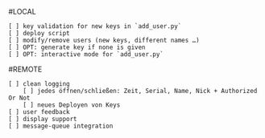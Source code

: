 #LOCAL

    [ ] key validation for new keys in `add_user.py`
    [ ] deploy script
    [ ] modify/remove users (new keys, different names …)
    [ ] OPT: generate key if none is given
    [ ] OPT: interactive mode for `add_user.py`

#REMOTE

    [ ] clean logging
        [ ] jedes öffnen/schließen: Zeit, Serial, Name, Nick + Authorized Or Not
        [ ] neues Deployen von Keys
    [ ] user feedback
    [ ] display support
    [ ] message-queue integration
